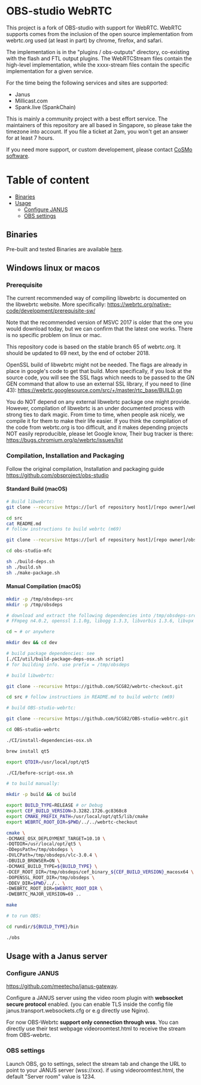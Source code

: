 
# OBS-studio WebRTC

This project is a fork of OBS-studio with support for WebRTC. WebRTC supports comes from the inclusion of the open source implementation from webrtc.org used (at least in part) by chrome, firefox, and safari.

The implementation is in the "plugins / obs-outputs" directory, co-existing with the flash and FTL output plugins. The WebRTCStream files contain the high-level implementation, while the xxxx-stream files contain the specific implementation for a given service.

For the time being the following services and sites are supported:
- Janus
- Millicast.com
- Spank.live (SpankChain)

This is mainly a community project with a best effort service. The maintainers of this repository are all based in Singapore, so please take the timezone into account. If you file a ticket at 2am, you won't get an answer for at least 7 hours.

If you need more support, or custom developement, please contact [CoSMo software](http://www.cosmosoftware.io/contact.html).

# Table of content

- [Binaries](#binaries)
- [Usage](#usage)
  * [Configure JANUS](#configure-janus)
  * [OBS settings](#obs-settings)

## Binaries

Pre-built and tested Binaries are available [here](https://github.com/CoSMoSoftware/OBS-studio-webrtc/releases).

## Windows linux or macos

### Prerequisite

The current recommended way of compiling libwebrtc is documented on the libwebrtc website. More specifically: https://webrtc.org/native-code/development/prerequisite-sw/

Note that the recommended version of MSVC 2017 is older that the one you would download today, but we can confirm that the latest one works. There is no specific problem on linux or mac.

This repository code is based on the stable branch 65 of webrtc.org. It should be updated to 69 next, by the end of october 2018.

OpenSSL build of libwebrtc might not be needed.  The flags are already in place in google's code to get that build. More specifically, if you look at the source code, you will see the SSL flags which needs to be passed to the GN GEN command that allow to use an external SSL library, if you need to (line 43):
https://webrtc.googlesource.com/src/+/master/rtc_base/BUILD.gn

You do NOT depend on any external libwebrtc package one might provide. However, compilation of libwebrtc is an under documented process with strong ties to dark magic. From time to time, when people ask nicely, we compile it for them to make their life easier. If you think the compilation of the code from webrtc.org is too difficult, and it makes depending projects NOT easily reproducible, please let Google know, Their bug tracker is there:
https://bugs.chromium.org/p/webrtc/issues/list

### Compilation, Installation and Packaging

Follow the original compilation, Installation and packaging guide https://github.com/obsproject/obs-studio

#### Standard Build (macOS)
``` bash
# Build libwebrtc:
git clone --recursive https://[url of repository host]/[repo owner]/webrtc-checkout.git

cd src
cat README.md
# follow instructions to build webrtc (m69)

git clone --recursive https://[url of repository host]/[repo owner]/obs-studio-mfc.git

cd obs-studio-mfc

sh ./build-deps.sh
sh ./build.sh
sh ./make-package.sh
```

#### Manual Compilation (macOS)
``` bash
mkdir -p /tmp/obsdeps-src
mkdir -p /tmp/obsdeps

# download and extract the following dependencies into /tmp/obsdeps-src:
# FFmpeg n4.0.2, openssl 1.1.0g, libogg 1.3.3, libvorbis 1.3.6, libvpx 1.7.0, opus 1.2.1, x264 r2945

cd ~ # or anywhere

mkdir dev && cd dev

# build package dependencies: see
[./CI/util/build-package-deps-osx.sh script]
# for building info. use prefix = /tmp/obsdeps

# build libwebrtc:

git clone --recursive https://github.com/SCG82/webrtc-checkout.git

cd src # follow instructions in README.md to build webrtc (m69)

# build OBS-studio-webrtc:

git clone --recursive https://github.com/SCG82/OBS-studio-webtrc.git

cd OBS-studio-webrtc

./CI/install-dependencies-osx.sh

brew install qt5

export QTDIR=/usr/local/opt/qt5

./CI/before-script-osx.sh

# to build manually:

mkdir -p build && cd build

export BUILD_TYPE=RELEASE # or Debug
export CEF_BUILD_VERSION=3.3282.1726.gc8368c8
export CMAKE_PREFIX_PATH=/usr/local/opt/qt5/lib/cmake
export WEBRTC_ROOT_DIR=$PWD/../../webrtc-checkout

cmake \
-DCMAKE_OSX_DEPLOYMENT_TARGET=10.10 \
-DQTDIR=/usr/local/opt/qt5 \
-DDepsPath=/tmp/obsdeps \
-DVLCPath=/tmp/obsdeps/vlc-3.0.4 \
-DBUILD_BROWSER=ON \
-DCMAKE_BUILD_TYPE=${BUILD_TYPE} \
-DCEF_ROOT_DIR=/tmp/obsdeps/cef_binary_${CEF_BUILD_VERSION}_macosx64 \
-DOPENSSL_ROOT_DIR=/tmp/obsdeps \
-DDEV_DIR=$PWD/../.. \
-DWEBRTC_ROOT_DIR=$WEBRTC_ROOT_DIR \
-DWEBRTC_MAJOR_VERSION=69 ..

make

# to run OBS:

cd rundir/${BUILD_TYPE}/bin

./obs

```

## Usage with a Janus server

### Configure JANUS

https://github.com/meetecho/janus-gateway.

Configure a JANUS server using the video room plugin with **websocket secure protocol** enabled. (you can enable TLS inside the config file janus.transport.websockets.cfg or e.g directly use Nginx).

For now OBS-Webrtc **support only connection through wss**. 
You can directly use their test webpage videoroomtest.html to receive the stream from OBS-webrtc.

### OBS settings

Launch OBS, go to settings, select the stream tab and change the URL to point to your JANUS server (wss://xxx). if using videoroomtest.html, the default "Server room" value is 1234.
